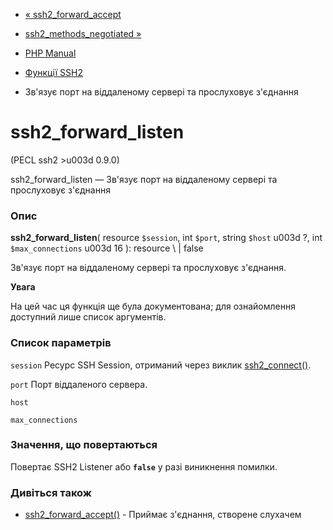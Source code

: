 - [« ssh2_forward_accept](function.ssh2-forward-accept.md)
- [ssh2_methods_negotiated »](function.ssh2-methods-negotiated.md)

- [PHP Manual](index.md)
- [Функції SSH2](ref.ssh2.md)
- Зв'язує порт на віддаленому сервері та прослуховує з'єднання

# ssh2_forward_listen

(PECL ssh2 \>u003d 0.9.0)

ssh2_forward_listen — Зв'язує порт на віддаленому сервері та прослуховує
з'єднання

### Опис

**ssh2_forward_listen**(
resource `$session`,
int `$port`,
string `$host` u003d ?,
int `$max_connections` u003d 16
): resource \ | false

Зв'язує порт на віддаленому сервері та прослуховує з'єднання.

**Увага**

На цей час ця функція ще була документована; для
ознайомлення доступний лише список аргументів.

### Список параметрів

`session`
Ресурс SSH Session, отриманий через виклик
[ssh2_connect()](function.ssh2-connect.md).

`port`
Порт віддаленого сервера.

`host`

`max_connections`

### Значення, що повертаються

Повертає SSH2 Listener або **`false`** у разі виникнення помилки.

### Дивіться також

- [ssh2_forward_accept()](function.ssh2-forward-accept.md) -
Приймає з'єднання, створене слухачем
